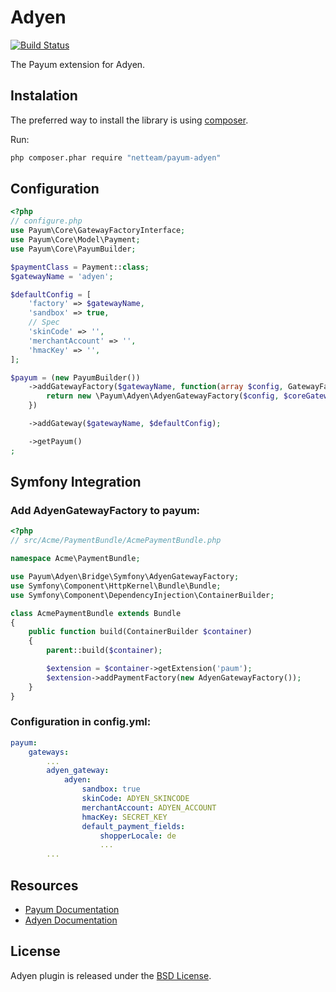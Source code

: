 # Adyen

[![Build Status](https://travis-ci.org/NetTeam/payum-adyen.png?branch=master)](https://travis-ci.org/NetTeam/payum-adyen)

The Payum extension for Adyen.

## Instalation

The preferred way to install the library is using [composer](http://getcomposer.org/).

Run:

```bash
php composer.phar require "netteam/payum-adyen"
```

## Configuration
```php
<?php
// configure.php
use Payum\Core\GatewayFactoryInterface;
use Payum\Core\Model\Payment;
use Payum\Core\PayumBuilder;

$paymentClass = Payment::class;
$gatewayName = 'adyen';

$defaultConfig = [
    'factory' => $gatewayName,
    'sandbox' => true,
    // Spec
    'skinCode' => '',
    'merchantAccount' => '',
    'hmacKey' => '',
];

$payum = (new PayumBuilder())
    ->addGatewayFactory($gatewayName, function(array $config, GatewayFactoryInterface $coreGatewayFactory) {
        return new \Payum\Adyen\AdyenGatewayFactory($config, $coreGatewayFactory);
    })

    ->addGateway($gatewayName, $defaultConfig);

    ->getPayum()
;
```

## Symfony Integration

### Add AdyenGatewayFactory to payum:
```php
<?php
// src/Acme/PaymentBundle/AcmePaymentBundle.php

namespace Acme\PaymentBundle;

use Payum\Adyen\Bridge\Symfony\AdyenGatewayFactory;
use Symfony\Component\HttpKernel\Bundle\Bundle;
use Symfony\Component\DependencyInjection\ContainerBuilder;

class AcmePaymentBundle extends Bundle
{
    public function build(ContainerBuilder $container)
    {
        parent::build($container);

        $extension = $container->getExtension('paum');
        $extension->addPaymentFactory(new AdyenGatewayFactory());
    }
}
```

### Configuration in config.yml:

```yaml
payum:
    gateways:
        ...
        adyen_gateway:
            adyen:
                sandbox: true
                skinCode: ADYEN_SKINCODE
                merchantAccount: ADYEN_ACCOUNT
                hmacKey: SECRET_KEY
                default_payment_fields:
                    shopperLocale: de
                    ...
        ...
```

## Resources

* [Payum Documentation](http://payum.org/doc)
* [Adyen Documentation](https://docs.adyen.com/manuals)

## License

Adyen plugin is released under the [BSD License](LICENSE).
